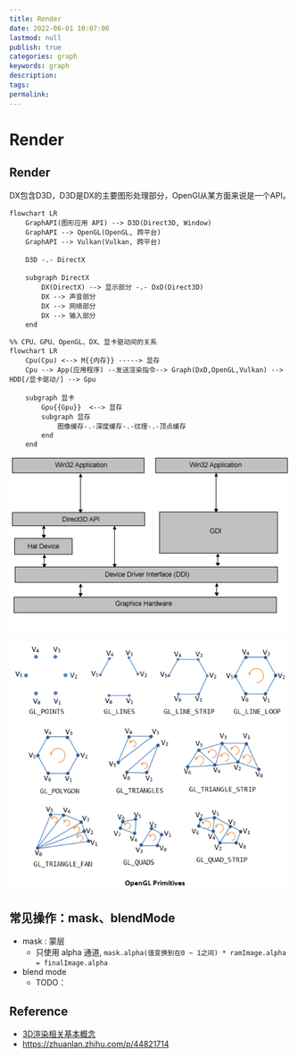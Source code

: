 ```yaml
---
title: Render
date: 2022-06-01 10:07:00
lastmod: null
publish: true
categories: graph
keywords: graph
description:
tags: 
permalink:
---
```

# Render
## Render
DX包含D3D，D3D是DX的主要图形处理部分，OpenGl从某方面来说是一个API。

```mermaid
flowchart LR
    GraphAPI(图形应用 API) --> D3D(Direct3D, Window)
    GraphAPI --> OpenGL(OpenGL, 跨平台)
    GraphAPI --> Vulkan(Vulkan, 跨平台)

    D3D -.- DirectX

    subgraph DirectX
        DX(DirectX) --> 显示部分 -.- DxD(Direct3D)
        DX --> 声音部分
        DX --> 网络部分
        DX --> 输入部分
    end
```

```mermaid
%% CPU、GPU、OpenGL、DX、显卡驱动间的关系
flowchart LR
    Cpu(Cpu) <--> M{{内存}} -----> 显存
    Cpu --> App(应用程序) --发送渲染指令--> Graph(DxD,OpenGL,Vulkan) --> HDD[/显卡驱动/] --> Gpu

    subgraph 显卡
        Gpu{{Gpu}}  <--> 显存
        subgraph 显存
            图像缓存-.-深度缓存-.-纹理-.-顶点缓存
        end
    end
```

![Window程序、Direct3D、GDI 和硬件间的关联](./rsc/graph_d3d_gdi_sys.png)

![OpenGL Geometry Primitives](./rsc/graph_opengl_geometric_primitives.png)

## 常见操作：mask、blendMode
- mask : 蒙层
  + 只使用 alpha 通道, ```mask.alpha(值变换到在0 ~ 1之间) * ramImage.alpha = finalImage.alpha```
- blend mode
  + TODO：

## Reference
- [3D渲染相关基本概念](https://www.cnblogs.com/kekec/p/8463292.html)
- https://zhuanlan.zhihu.com/p/44821714